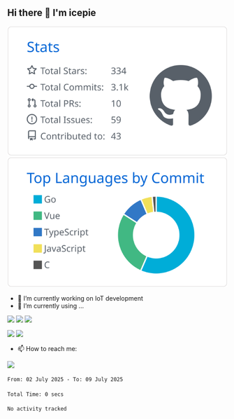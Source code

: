 ## Hi there 👋 I'm icepie

<!--
**icepie/icepie** is a ✨ _special_ ✨ repository because its `README.md` (this file) appears on your GitHub profile.

Here are some ideas to get you started:

- 🔭 I’m currently working on ...
- 🌱 I’m currently learning ...
- 👯 I’m looking to collaborate on ...
- 🤔 I’m looking for help with ...
- 💬 Ask me about ...
- 📫 How to reach me: ...
- 😄 Pronouns: ...
- ⚡ Fun fact: ...


[![](https://raw.githubusercontent.com/icepie/icepie/master/profile-summary-card-output/github/0-profile-details.svg)](https://github.com/icepie)
-->


[![](https://raw.githubusercontent.com/icepie/icepie/master/profile-summary-card-output/github/3-stats.svg)](https://github.com/icepie)
 [![](https://raw.githubusercontent.com/icepie/icepie/master/profile-summary-card-output/github/2-most-commit-language.svg)](https://github.com/icepie)


- 🔭 I’m currently working on IoT development
- 🌱 I’m currently using ...

[![](https://img.shields.io/badge/Linux-Arch-1793D1?style=flat-square&logo=arch%20linux&logoColor=ffffff)](https://archlinux.org/)
[![](https://img.shields.io/badge/macOS-Hackintosh-292e33?style=flat-square&logo=apple&logoColor=ffffff)](https://blog.daliansky.net/)
[![](https://img.shields.io/badge/Windows-11-2376bc?style=flat-square&logo=windows&logoColor=ffffff)](https://www.microsoft.com/windows/windows-11)

[![](https://img.shields.io/badge/IDE-Visual%20Studio%20Code-blue?style=flat-square&logo=visual-studio-code&logoColor=ffffff)](https://code.visualstudio.com/)
[![](https://img.shields.io/badge/Editor-Neovim-57A143?style=flat-square&logo=neovim&logoColor=ffffff)](https://neovim.io/)

- 📫 How to reach me:

[![](https://chat.getloli.com/room/@icepie.github/svg?width=600&height=280&limit=20&theme=light&title=icepie@github:%20~&fontSize=13)](https://chat.getloli.com/room/@icepie.github?title=icepie%27s%20message%20board)



<!--START_SECTION:waka-->

```txt
From: 02 July 2025 - To: 09 July 2025

Total Time: 0 secs

No activity tracked
```

<!--END_SECTION:waka-->
